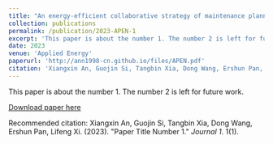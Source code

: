```yaml
---
title: "An energy-efficient collaborative strategy of maintenance planning and production scheduling for serial-parallel systems under time-of-use tariffs"
collection: publications
permalink: /publication/2023-APEN-1
excerpt: 'This paper is about the number 1. The number 2 is left for future work.'
date: 2023
venue: 'Applied Energy'
paperurl: 'http://ann1998-cn.github.io/files/APEN.pdf'
citation: 'Xiangxin An, Guojin Si, Tangbin Xia, Dong Wang, Ershun Pan, Lifeng Xi. (2023). &quot;Paper Title Number 1.&quot; <i>Journal 1</i>. 1(1).'
---
```

This paper is about the number 1. The number 2 is left for future work.

[Download paper here](http://academicpages.github.io/files/paper1.pdf)

Recommended citation: Xiangxin An, Guojin Si, Tangbin Xia, Dong Wang, Ershun Pan, Lifeng Xi. (2023). "Paper Title Number 1." <i>Journal 1</i>. 1(1).
